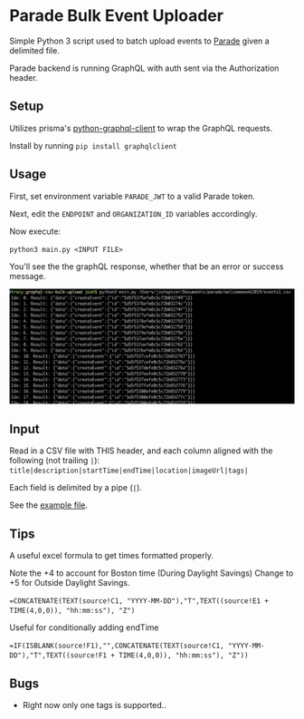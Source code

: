# Parade Bulk Event Uploader

Simple Python 3 script used to batch upload events to [Parade](https://parade.events/) given a delimited file.

Parade backend is running GraphQL with auth sent via the Authorization header.

## Setup

Utilizes prisma's [python-graphql-client](https://github.com/prisma/python-graphql-client) to wrap the GraphQL requests.  

Install by running `pip install graphqlclient`

## Usage

First, set environment variable `PARADE_JWT` to a valid Parade token.  

Next, edit the `ENDPOINT` and `ORGANIZATION_ID` variables accordingly.

Now execute:

`python3 main.py <INPUT FILE>`

You'll see the the graphQL response, whether that be an error or success message.

![upload-msg](assets/upload-msg.png)

## Input
Read in a CSV file with THIS header, and each column aligned with the following (not trailing `|`):
`title|description|startTime|endTime|location|imageUrl|tags|` 

Each field is delimited by a pipe (`|`).

See the [example file](./example.pipe).


## Tips
A useful excel formula to get times formatted properly. 

Note the +4 to account for Boston time (During Daylight Savings)
Change to +5 for Outside Daylight Savings.

`=CONCATENATE(TEXT(source!C1, "YYYY-MM-DD"),"T",TEXT((source!E1 + TIME(4,0,0)), "hh:mm:ss"), "Z")`

Useful for conditionally adding endTime


`=IF(ISBLANK(source!F1),"",CONCATENATE(TEXT(source!C1, "YYYY-MM-DD"),"T",TEXT((source!F1 + TIME(4,0,0)), "hh:mm:ss"), "Z"))`


## Bugs

- Right now only one tags is supported..
